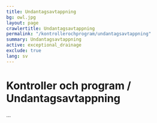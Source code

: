 ```yaml
---
title: Undantagsavtappning
bg: owl.jpg
layout: page
crawlertitle: Undantagsavtappning
permalink: "/kontrollerochprogram/undantagsavtappning"
summary: Undantagsavtappning
active: exceptional_drainage
exclude: true
lang: sv
---
```


# Kontroller och program / Undantagsavtappning

...